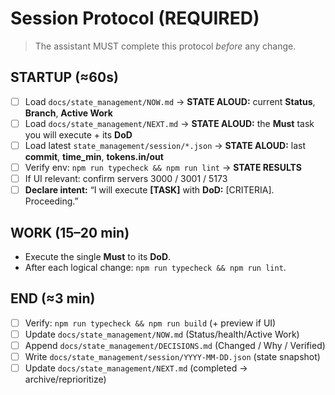 # Session Protocol (REQUIRED)

> The assistant MUST complete this protocol *before* any change.

## STARTUP (≈60s)
- [ ] Load `docs/state_management/NOW.md` → **STATE ALOUD:** current **Status**, **Branch**, **Active Work**
- [ ] Load `docs/state_management/NEXT.md` → **STATE ALOUD:** the **Must** task you will execute + its **DoD**
- [ ] Load latest `state_management/session/*.json` → **STATE ALOUD:** last **commit**, **time_min**, **tokens.in/out**
- [ ] Verify env: `npm run typecheck && npm run lint` → **STATE RESULTS**
- [ ] If UI relevant: confirm servers 3000 / 3001 / 5173
- [ ] **Declare intent:** “I will execute **[TASK]** with **DoD:** [CRITERIA]. Proceeding.”

## WORK (15–20 min)
- Execute the single **Must** to its **DoD**.
- After each logical change: `npm run typecheck && npm run lint`.

## END (≈3 min)
- [ ] Verify: `npm run typecheck && npm run build` (+ preview if UI)
- [ ] Update `docs/state_management/NOW.md` (Status/health/Active Work)
- [ ] Append `docs/state_management/DECISIONS.md` (Changed / Why / Verified)
- [ ] Write `docs/state_management/session/YYYY-MM-DD.json` (state snapshot)
- [ ] Update `docs/state_management/NEXT.md` (completed → archive/reprioritize)
